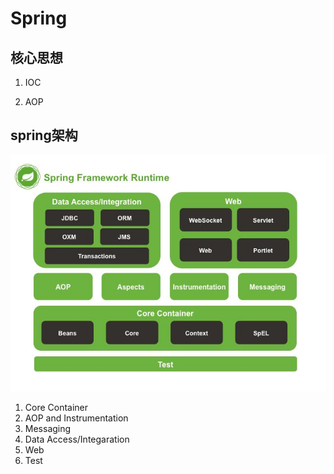 # Spring
## 核心思想
 1. IOC
 
 2. AOP
 
## spring架构
![](spring_files/1.jpg)
 1. Core Container
 2. AOP and Instrumentation
 3. Messaging
 4. Data Access/Integaration
 5. Web
 6. Test
